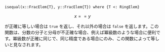 ```
isequal(x::FracElem{T}, y::FracElem{T}) where {T <: RingElem}
```

$$
x == y
$$

が正確に等しい場合は `true` を返し、それ以外の場合は `false` を返します。この関数は、分数の分子と分母が不正確な場合、例えば冪級数のような場合に便利です。冪級数が正確に同じで、同じ精度である場合にのみ、この関数によって等しいと見なされます。
